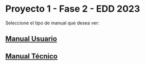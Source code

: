 # Proyecto 1 - Fase 2 - EDD 2023

Seleccione el tipo de manual que desea ver:

## [Manual Usuario](./Manual%20Usuario.md)

## [Manual Técnico](./Manual%20Tecnico.md)